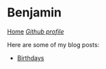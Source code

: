 # Benjamin

[Home](/) *[Github profile](https://github.com/benjamin-wilkins)*

Here are some of my blog posts:

* [Birthdays](/benjamin/birthdays-19-5-2020)
